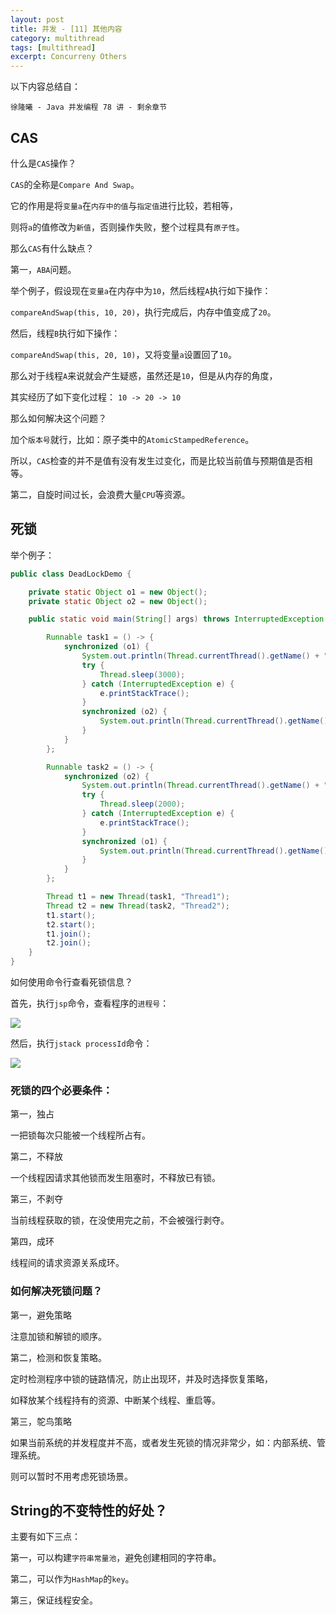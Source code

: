 ```yaml
---
layout: post
title: 并发 - [11] 其他内容
category: multithread
tags: [multithread]
excerpt: Concurreny Others
---
```


以下内容总结自：   
  
`徐隆曦 - Java 并发编程 78 讲 - 剩余章节`    



## CAS  

什么是`CAS`操作？  

`CAS`的全称是`Compare And Swap`。  

它的作用是将`变量a`在`内存中的值`与`指定值`进行比较，若相等，  

则将`a`的值修改为`新值`，否则操作失败，整个过程具有`原子性`。   

那么`CAS`有什么缺点？  

第一，`ABA`问题。  

举个例子，假设现在`变量a`在内存中为`10`，然后线程`A`执行如下操作：  

`compareAndSwap(this, 10, 20)`，执行完成后，内存中值变成了`20`。   

然后，线程`B`执行如下操作：  

`compareAndSwap(this, 20, 10)`，又将变量`a`设置回了`10`。  

那么对于线程`A`来说就会产生疑惑，虽然还是`10`，但是从内存的角度，  

其实经历了如下变化过程： `10 -> 20 -> 10`  

那么如何解决这个问题？  

加个`版本号`就行，比如：原子类中的`AtomicStampedReference`。  

所以，`CAS`检查的并不是值有没有发生过变化，而是比较当前值与预期值是否相等。  


第二，自旋时间过长，会浪费大量`CPU`等资源。  



## 死锁    

举个例子：  

``` java
public class DeadLockDemo {

    private static Object o1 = new Object();
    private static Object o2 = new Object();

    public static void main(String[] args) throws InterruptedException {

        Runnable task1 = () -> {
            synchronized (o1) {
                System.out.println(Thread.currentThread().getName() + "获取o1");
                try {
                    Thread.sleep(3000);
                } catch (InterruptedException e) {
                    e.printStackTrace();
                }
                synchronized (o2) {
                    System.out.println(Thread.currentThread().getName() + "获取o2");
                }
            }
        };

        Runnable task2 = () -> {
            synchronized (o2) {
                System.out.println(Thread.currentThread().getName() + "获取o2");
                try {
                    Thread.sleep(2000);
                } catch (InterruptedException e) {
                    e.printStackTrace();
                }
                synchronized (o1) {
                    System.out.println(Thread.currentThread().getName() + "获取o1");
                }
            }
        };

        Thread t1 = new Thread(task1, "Thread1");
        Thread t2 = new Thread(task2, "Thread2");
        t1.start();
        t2.start();
        t1.join();
        t2.join();
    }
}
```

如何使用命令行查看死锁信息？  

首先，执行`jsp`命令，查看程序的`进程号`：  

![](https://yyc-images.oss-cn-beijing.aliyuncs.com/jps_commands.png)  

然后，执行`jstack processId`命令：  



![](https://yyc-images.oss-cn-beijing.aliyuncs.com/deadlock_info.png)  


###  死锁的四个必要条件：  

第一，独占  

一把锁每次只能被一个线程所占有。  

第二，不释放   

一个线程因请求其他锁而发生阻塞时，不释放已有锁。  

第三，不剥夺  

当前线程获取的锁，在没使用完之前，不会被强行剥夺。  

第四，成环  

线程间的请求资源关系成环。  

### 如何解决死锁问题？  

第一，避免策略  

注意加锁和解锁的顺序。  

第二，检测和恢复策略。  

定时检测程序中锁的链路情况，防止出现环，并及时选择恢复策略，  

如释放某个线程持有的资源、中断某个线程、重启等。  


第三，鸵鸟策略  

如果当前系统的并发程度并不高，或者发生死锁的情况非常少，如：内部系统、管理系统。  

则可以暂时不用考虑死锁场景。  




## String的不变特性的好处？  

主要有如下三点：  

第一，可以构建`字符串常量池`，避免创建相同的字符串。  

第二，可以作为`HashMap`的`key`。  

第三，保证线程安全。    



